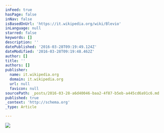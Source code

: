 ```yaml
---
inFeed: true
hasPage: false
inNav: false
isBasedOnUrl: 'https://it.wikipedia.org/wiki/Blevio'
inLanguage: null
starred: false
keywords: []
description: ''
datePublished: '2016-03-28T09:19:49.124Z'
dateModified: '2016-03-28T09:19:48.462Z'
author: []
title: ''
authors: []
publisher:
  name: it.wikipedia.org
  domain: it.wikipedia.org
  url: null
  favicon: null
sourcePath: _posts/2016-03-28-a6d40046-baa2-4f87-b5eb-a445cd6a91c6.md
published: true
_context: 'http://schema.org'
_type: Article

---
```

![](https://upload.wikimedia.org/wikipedia/commons/thumb/8/8c/Blevio.jpg/260px-Blevio.jpg)